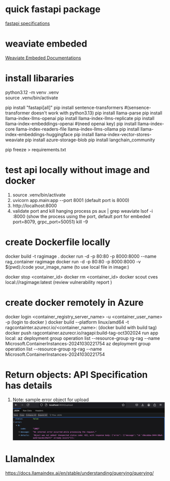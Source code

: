 # quick fastapi package 
[fastapi specifications](https://pypi.org/project/fastapi/)
# weaviate embeded
[Weaviate Embeded Documentations](https://weaviate.io/developers/weaviate/installation/embedded) 

# install libararies
python3.12 -m venv .venv  
source .venv/bin/activate

pip install "fastapi[all]"
pip install sentence-transformers  #(sensence-transformer doesn't work with python3.13)
pip install llama-parse
pip install llama-index-llms-openai
pip install llama-index-llms-replicate
pip install llama-index-embeddings-openai #(need openai key)
pip install llama-index-core llama-index-readers-file llama-index-llms-ollama 
pip install llama-index-embeddings-huggingface 
pip install llama-index-vector-stores-weaviate
pip install azure-storage-blob
pip install langchain_community

pip freeze > requirements.txt


# test api locally without image and docker
1. source .venv/bin/activate
2. uvicorn app.main:app --port 8001 (default port is 8000)
3. http://localhost:8000 
4. validate port and kill hanging process
ps aux | grep weaviate
lsof -i :8000 (show the process using the port, default port for embeded port=8079, grpc_port=50051)
kill -9 <pid>

# create Dockerfile locally 
docker build -t ragimage .
docker run -d -p 80:80 -p 8000:8000 --name rag_container ragimage
docker run -d -p 80:80 -p 8000:8000 -v $(pwd):/code your_image_name (to use local file in image:)

docker stop <container_id>
docker rm <container_id>
docker scout cves local://ragimage:latest (review vulnerability report )

# create docker remotely in Azure
docker login  <container_registry_server_name> -u  <container_user_name> -p <pwd> (login to docker )
docker build  --platform linux/amd64 -t ragcontainter.azurecr.io/<container_name>:<build-tag-Oct302024>  (docker build with build tag)
docker push ragcontainer.azurecr.io/ragapi:build-tag-oct302024
run app local: az deployment group operation list --resource-group rg-rag --name Microsoft.ContainerInstances-20241030221754
az deployment group operation list --resource-group rg-rag --name Microsoft.ContainerInstances-20241030221754


# Return objects: API Specification has details
1. Note:  sample error object for upload ![alt text](image.png)
   

# LlamaIndex
https://docs.llamaindex.ai/en/stable/understanding/querying/querying/
